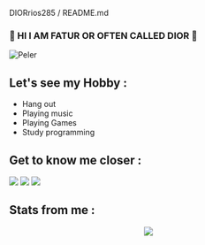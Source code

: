 DIORrios285 / README.md

### 💭 HI I AM FATUR OR OFTEN CALLED DIOR :grimacing:
![Peler](https://telegra.ph/file/35e203b774a3ff2534291.jpg)

## Let's see my Hobby :
- Hang out
- Playing music
- Playing Games
- Study programming

## Get to know me closer :
<p>
    <a href="https://t.me/uurfavboys1" target="blank"><img src="https://img.shields.io/badge/dior-30302f?style=flat&logo=telegram" /></a>
    <a href="https://t.me/diorplayingwords" target="blank"><img src="https://img.shields.io/badge/sukasukadior-30302f?style=flat&logo=telegram" /></a>
    <a href="https://instagram.com/fatur.285" target="blank"><img src="https://img.shields.io/badge/fatur-30302f?style=flat&logo=instagram" /></a>

## Stats from me :

<p align="center"><a href="https://github.com/DIORrios285"><img src="https://github-readme-stats.vercel.app/api?username=DIORrios285&show_icons=true&theme=dracula">
